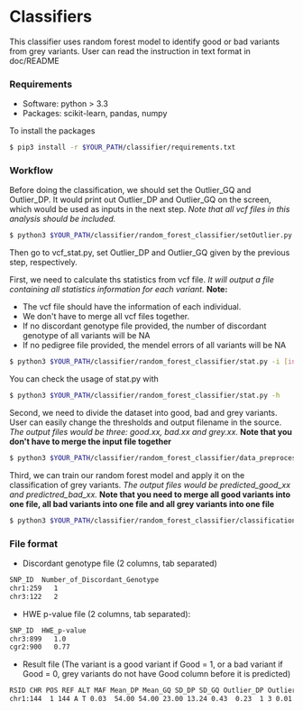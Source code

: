 # Classifiers

This classifier uses random forest model to identify good or bad variants from grey variants.
User can read the instruction in text format in doc/README

### Requirements
 - Software: python > 3.3
 - Packages: scikit-learn, pandas, numpy

To install the packages
```sh
$ pip3 install -r $YOUR_PATH/classifier/requirements.txt
```

### Workflow
Before doing the classification, we should set the Outlier_GQ and Outlier_DP. It would print out Outlier_DP and Outlier_GQ on the screen, which would be used as inputs in the next step. *Note that all vcf files in this analysis should be included.*
```sh
$ python3 $YOUR_PATH/classifier/random_forest_classifier/setOutlier.py [vcf_file1] [vcf_file2] [...]
```

Then go to vcf_stat.py, set Outlier_DP and Outlier_GQ given by the previous step, respectively.

First, we need to calculate ths statistics from vcf file. *It will output a file containing all statistics information for each variant.* **Note:**
 - The vcf file should have the information of each individual. 
 - We don't have to merge all vcf files together.
 - If no discordant genotype file provided, the number of discordant genotype of all variants will be NA
 - If no pedigree file provided, the mendel errors of all variants will be NA

```sh
$ python3 $YOUR_PATH/classifier/random_forest_classifier/stat.py -i [input_vcf] -o [output_filename] -p [ped_file(optional)] -d [discordant_genotype_file(optional)] -w [hwe_file(optional)] --gq [Outlier_GQ] --dp [Outlier_DP]
```

You can check the usage of stat.py with

```sh
$ python3 $YOUR_PATH/classifier/random_forest_classifier/stat.py -h
```

Second, we need to divide the dataset into good, bad and grey variants. User can easily change the thresholds and output filename in the source. *The output files would be three: good.xx, bad.xx and grey.xx.* **Note that you don't have to merge the input file together**

```sh
$ python3 $YOUR_PATH/classifier/random_forest_classifier/data_preprocessing.py [input_file] [output_filename_suffix (optional)]
```

Third, we can train our random forest model and apply it on the classification of grey variants. *The output files would be predicted_good_xx and predictred_bad_xx.* **Note that you need to merge all good variants into one file, all bad variants into one file and all grey variants into one file**

```sh
$ python3 $YOUR_PATH/classifier/random_forest_classifier/classification.py [good_variants] [bad_variants] [grey_variants] [output_filename_suffix]
```

### File format
 - Discordant genotype file (2 columns, tab separated)
  ```sh
  SNP_ID  Number_of_Discordant_Genotype
  chr1:259   1
  chr3:122   2
  ```

 - HWE p-value file (2 columns, tab separated):
  ```sh
  SNP_ID  HWE_p-value
  chr3:899   1.0
  cgr2:900   0.77
  ```

 - Result file (The variant is a good variant if Good = 1, or a bad variant if Good = 0, grey variants do not have Good column before it is predicted)
  ```sh
  RSID CHR POS REF ALT MAF Mean_DP Mean_GQ SD_DP SD_GQ Outlier_DP Outlier_GQ Discordant_Geno Mendel_Error Missing_Rate HWE ABHet ABHom Good
  chr1:144  1 144 A T 0.03  54.00 54.00 23.00 13.24 0.43  0.23  1 3 0.01  1.0 0.45  0.99  1
  ```
